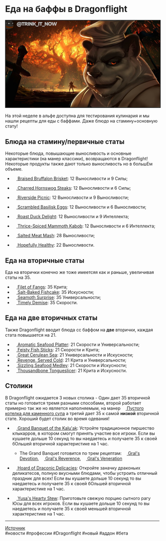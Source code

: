 # Еда на баффы в Dragonflight

<center>
<img src=https://raw.githubusercontent.com/MagicalCow/TrinkIT-News/main/Assets/WH327923/WH327923-01.jpg float=center border=2>
</center>  

На этой неделе в альфе доступна для тестирования кулинария и мы нашли рецепты для еды с баффами. Даже блюдо на стамину+основную стату!

## Блюда на стамину/первичные статы
Некоторые блюда, повышающие выносливость и основные характеристики (на манер классики), возвращаются в Dragonflight! Некоторые продукты также дают только выносливость но в большЕм объеме.
- <a href="https://www.wowhead.com/beta/item=197788/braised-bruffalon-brisket"><img src="https://wow.zamimg.com/images/wow/icons/large/inv_misc_food_meat_cooked_06.jpg" width="13" height="13"/> Braised Bruffalon Brisket</a>: 12 Выносливости и 9 Силы;

- <a href="https://www.wowhead.com/beta/item=197774/charred-hornswog-steaks"><img src="https://wow.zamimg.com/images/wow/icons/large/inv_cooking_81_paleosteakandpotatoes_color02.jpg" width="13" height="13"/> Charred Hornswog Steaks</a>: 12 Выносливости и 6 Силы;

- <a href="https://www.wowhead.com/beta/item=197789/riverside-picnic"><img src="https://wow.zamimg.com/images/wow/icons/large/inv_misc_food_99.jpg" width="13" height="13"/> Riverside Picnic</a>: 12 Выносливости и 9 Выносливости;

- <a href="https://www.wowhead.com/beta/item=197775/scrambled-basilisk-eggs"><img src="https://wow.zamimg.com/images/wow/icons/large/inv_thanksgiving_stuffing.jpg" width="13" height="13"/> Scrambled Basilisk Eggs</a>: 12 Выносливости и 6 Выносливости;

- <a href="https://www.wowhead.com/beta/item=197790/roast-duck-delight"><img src="https://wow.zamimg.com/images/wow/icons/large/inv_misc_food_cooked_wildfowlroast.jpg" width="13" height="13"/> Roast Duck Delight</a>: 12 Выносливости и 9 Интеллекта;

- <a href="https://www.wowhead.com/beta/item=197776/thrice-spiced-mammoth-kabob"><img src="https://wow.zamimg.com/images/wow/icons/large/inv_misc_food_legion_spicedribroast.jpg" width="13" height="13"/> Thrice-Spiced Mammoth Kabob</a>: 12 Выносливости и 6 Интеллекта;

- <a href="https://www.wowhead.com/beta/item=197791/salted-meat-mash"><img src="https://wow.zamimg.com/images/wow/icons/large/inv_misc_food_meat_raw_01_color02.jpg" width="13" height="13"/> Salted Meat Mash</a>: 28 Выносливости;

- <a href="https://www.wowhead.com/beta/item=197777/hopefully-healthy"><img src="https://wow.zamimg.com/images/wow/icons/large/inv_misc_food_meat_cooked_04.jpg" width="13" height="13"/> Hopefully Healthy</a>: 22 Выносливости.

## Еда на вторичные статы
Еда на вторички конечно же тоже имеетсяя как и раньше, увеличивая статы на 35.
- <a href="https://www.wowhead.com/beta/item=197779/filet-of-fangs"><img src="https://wow.zamimg.com/images/wow/icons/large/inv_misc_food_cooked_eternalblossomfish.jpg" width="13" height="13"/> Filet of Fangs</a>: 35 Крита;
- <a href="https://www.wowhead.com/beta/item=197781/salt-baked-fishcake"><img src="https://wow.zamimg.com/images/wow/icons/large/inv_misc_food_legion_deepfriedmossgill.jpg" width="13" height="13"/> Salt-Baked Fishcake</a>: 35 Искусности;
- <a href="https://www.wowhead.com/beta/item=197780/seamoth-surprise"><img src="https://wow.zamimg.com/images/wow/icons/large/inv_misc_food_159_fish_82.jpg" width="13" height="13"/> Seamoth Surprise</a>: 35 Универсальности;
- <a href="https://www.wowhead.com/beta/item=197778/timely-demise"><img src="https://wow.zamimg.com/images/wow/icons/large/inv_misc_food_legion_seedbatteredfishplate.jpg" width="13" height="13"/> Timely Demise</a>: 35 Скорости.

## Еда на две вторичных статы
Также Dragonflight вводит блюда сс баффом на **две** вторички, каждая стата повышается на 21.
- <a href="https://www.wowhead.com/beta/item=197783/aromatic-seafood-platter"><img src="https://wow.zamimg.com/images/wow/icons/large/inv_misc_food_legion_drogbarstylesalmon.jpg" width="13" height="13"/> Aromatic Seafood Platter</a>: 21 Скорости и Универсальности;
- <a href="https://www.wowhead.com/beta/item=197782/feisty-fish-sticks"><img src="https://wow.zamimg.com/images/wow/icons/large/inv_misc_food_164_fish_seadog.jpg" width="13" height="13"/> Feisty Fish Sticks</a>: 21 Скорости и Крита;
- <a href="https://www.wowhead.com/beta/item=197787/great-cerulean-sea"><img src="https://wow.zamimg.com/images/wow/icons/large/inv_misc_food_159_fish_white.jpg" width="13" height="13"/> Great Cerulean Sea</a>: 21 Универсальности и Искусности;
- <a href="https://www.wowhead.com/beta/item=197785/revenge-served-cold"><img src="https://wow.zamimg.com/images/wow/icons/large/inv_misc_food_158_fish_81.jpg" width="13" height="13"/> Revenge, Served Cold</a>: 21 Крита и Универсальности;
- <a href="https://www.wowhead.com/beta/item=197784/sizzling-seafood-medley"><img src="https://wow.zamimg.com/images/wow/icons/large/inv_misc_food_draenor_sturgeonstew.jpg" width="13" height="13"/> Sizzling Seafood Medley</a>: 21 Скорости и Искусности;
- <a href="https://www.wowhead.com/beta/item=197786/thousandbone-tongueslicer"><img src="https://wow.zamimg.com/images/wow/icons/large/inv_misc_food_154_fish_77.jpg" width="13" height="13"/> Thousandbone Tongueslicer</a>: 21 Крита и Искусности.

## Столики
В Dragonflight ожидается 3 новых столика - Один дает 35 вторичной статы но готовится тремя разными способами, второй работает примерно так же но является наполняемым, на манер <a href="https://www.wowhead.com/beta/item=187648/empty-kettle-of-stone-soup"><img src="https://wow.zamimg.com/images/wow/icons/large/inv_tradeskill_cooking_stonesouppot01.jpg" width="13" height="13"/> Пустого котелка для каменного супа</a> а третий дает 35 к самой **низкой** вторичной стате. Хороший будет столик во время одевания!

- <a href="https://www.wowhead.com/beta/item=197794/grand-banquet-of-the-kaluak"><img src="https://wow.zamimg.com/images/wow/icons/large/inv_cooking_10_grandbanquet.jpg" width="13" height="13"/> Grand Banquet of the Kalu'ak</a>: Устройте традиционное пиршество клыкарров, в котором смогут принять участие все игроки. Если вы кушаете дольше 10 секунд то вы наедаетесь и получаете 35 к своей бОльшей вторичной характеристике на 1 час.
	- The Grand Banquet готовится по трем рецептам: <a href="https://www.wowhead.com/beta/spell=381418/grals-devotion"><img src="https://wow.zamimg.com/images/wow/icons/large/ui_profession_cooking.jpg" width="13" height="13"/> Gral's Devotion</a>, <a href="https://www.wowhead.com/beta/spell=381415/grals-reverence"><img src="https://wow.zamimg.com/images/wow/icons/large/ui_profession_cooking.jpg" width="13" height="13"/> Gral's Reverence</a>, <a href="https://www.wowhead.com/beta/spell=381417/grals-veneration"><img src="https://wow.zamimg.com/images/wow/icons/large/ui_profession_cooking.jpg" width="13" height="13"/> Gral's Veneration</a>
- <a href="https://www.wowhead.com/beta/item=197795/hoard-of-draconic-delicacies"><img src="https://wow.zamimg.com/images/wow/icons/large/inv_cooking_10_draconicdelicacies.jpg" width="13" height="13"/> Hoard of Draconic Delicacies</a>: Откройте заначку драконьих деликатесов, полную вкусными блюдами, чтобы устроить отличный праздник для всех! Если вы кушаете дольше 10 секунд то вы наедаетесь и получаете 35 к своей бОльшей вторичной характеристике на 1 час.

- <a href="https://www.wowhead.com/beta/item=197793/yusas-hearty-stew"><img src="https://wow.zamimg.com/images/wow/icons/large/inv_cooking_10_heartystew.jpg" width="13" height="13"/> Yusa's Hearty Stew</a>: Приготовьте свежую порцию сытного рагу Юсы для всех игроков. Если вы кушаете дольше 10 секунд то вы наедаетесь и получаете 35 к своей меньшей вторичной характеристике на 1 час.

---
<a href="https://www.wowhead.com/news/327923">Источник</a>  
#новости #профессии #Dragonflight #новый #аддон #бета